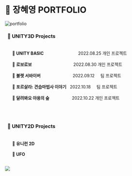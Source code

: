 # :seedling: 장혜영 PORTFOLIO
![portfolio](https://user-images.githubusercontent.com/109125324/197447211-0ef34011-650f-49d7-be4a-1cc26139d0bd.png)<br>

### &nbsp;&nbsp;:open_file_folder: **UNITY3D Projects**<br><br>
&nbsp;&nbsp;&nbsp;&nbsp;&nbsp;&nbsp;:page_facing_up: **UNITY BASIC**&nbsp;&nbsp;&nbsp;&nbsp;&nbsp;&nbsp;&nbsp;&nbsp;&nbsp;&nbsp;&nbsp;&nbsp;&nbsp;&nbsp;&nbsp;&nbsp;&nbsp;&nbsp;&nbsp;&nbsp; &nbsp;&nbsp;&nbsp;&nbsp;&nbsp;&nbsp;&nbsp;&nbsp;2022.08.25 개인 프로젝트<br><br>
&nbsp;&nbsp;&nbsp;&nbsp;&nbsp;&nbsp;:page_facing_up: **로보로보** &nbsp;&nbsp;&nbsp;&nbsp;&nbsp;&nbsp;&nbsp;&nbsp;&nbsp;&nbsp;&nbsp;&nbsp;&nbsp;&nbsp;&nbsp;&nbsp;&nbsp;&nbsp;&nbsp;&nbsp;&nbsp;&nbsp;&nbsp;&nbsp;&nbsp;&nbsp;&nbsp;&nbsp;&nbsp;&nbsp;&nbsp;&nbsp;&nbsp;&nbsp;2022.08.30 개인 프로젝트<br><br>
&nbsp;&nbsp;&nbsp;&nbsp;&nbsp;&nbsp;:page_facing_up: **불렛 서바이버** &nbsp;&nbsp;&nbsp;&nbsp;&nbsp;&nbsp;&nbsp;&nbsp;&nbsp;&nbsp;&nbsp;&nbsp;&nbsp;&nbsp;&nbsp;&nbsp;&nbsp;&nbsp;&nbsp;&nbsp;&nbsp;&nbsp;&nbsp;&nbsp;&nbsp;&nbsp;2022.09.12&nbsp;&nbsp;&nbsp;&nbsp; 팀 프로젝트<br><br>
&nbsp;&nbsp;&nbsp;&nbsp;&nbsp;&nbsp;:page_facing_up: **포르살라: 견습마법사 이야기**&nbsp;&nbsp; 2022.10.18&nbsp;&nbsp;&nbsp;&nbsp; 팀 프로젝트<br><br>
&nbsp;&nbsp;&nbsp;&nbsp;&nbsp;&nbsp;:page_facing_up: **달려봐요 야옹의 숲**&nbsp;&nbsp;&nbsp;&nbsp;&nbsp;&nbsp;&nbsp;&nbsp;&nbsp;&nbsp;&nbsp;&nbsp;&nbsp;&nbsp;&nbsp;&nbsp;&nbsp;&nbsp; 2022.10.22 개인 프로젝트<br><br>
<br>
<br>
### &nbsp;&nbsp;:open_file_folder: **UNITY2D Projects**<br><br>
&nbsp;&nbsp;&nbsp;&nbsp;&nbsp;&nbsp;:page_facing_up: **유니런 2D**<br><br>
&nbsp;&nbsp;&nbsp;&nbsp;&nbsp;&nbsp;:page_facing_up: **UFO**<br><br>


<a href="https://hyello-world.tistory.com/"><img src="https://img.shields.io/badge/Tistory-000000?style=flat-square&logo=Tistory&logoColor=white"/></a><br>
